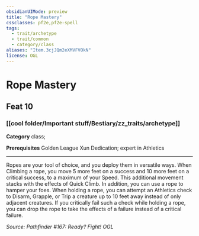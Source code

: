 ```yaml
---
obsidianUIMode: preview
title: "Rope Mastery"
cssclasses: pf2e,pf2e-spell
tags:
  - trait/archetype
  - trait/common
  - category/class
aliases: "Item.3cjJQm2eXMVFVOkN"
license: OGL
---
```

# Rope Mastery
## Feat 10
### [[cool folder/Important stuff/Bestiary/zz_traits/archetype]]

**Category** class; 



**Prerequisites** Golden League Xun Dedication; expert in Athletics
* * *
Ropes are your tool of choice, and you deploy them in versatile ways. When Climbing a rope, you move 5 more feet on a success and 10 more feet on a critical success, to a maximum of your Speed. This additional movement stacks with the effects of Quick Climb. In addition, you can use a rope to hamper your foes. When holding a rope, you can attempt an Athletics check to Disarm, Grapple, or Trip a creature up to 10 feet away instead of only adjacent creatures. If you critically fail such a check while holding a rope, you can drop the rope to take the effects of a failure instead of a critical failure.

*Source: Pathfinder #167: Ready? Fight!*
*OGL*